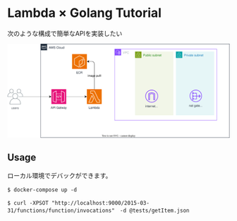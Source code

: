 

# Lambda × Golang Tutorial 

次のような構成で簡単なAPIを実装したい

![img](./assets/aws.drawio.svg)


## Usage

ローカル環境でデバックができます。

```shell
$ docker-compose up -d 
```

```shell
$ curl -XPSOT "http://localhost:9000/2015-03-31/functions/function/invocations"　-d @tests/getItem.json
```
